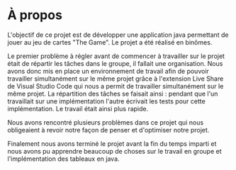 # À propos
L'objectif de ce projet est de développer une application java permettant de jouer au jeu de cartes "The Game". Le projet a été réalisé en binômes.

Le premier problème à régler avant de commencer à travailler sur le projet était de répartir les tâches dans le groupe, il fallait une organisation. Nous avons donc mis en place un environnement de travail afin de pouvoir travailler simultanément sur le même projet grâce à l'extension Live Share de Visual Studio Code qui nous a permit de travailler simultanément sur le même projet. La répartition des tâches se faisait ainsi : pendant que l'un travaillait sur une implémentation l'autre écrivait les tests pour cette implémentation. Le travail était ainsi plus rapide.

Nous avons rencontré plusieurs problèmes dans ce projet qui nous obligeaient à revoir notre façon de penser et d'optimiser notre projet.

Finalement nous avons terminé le projet avant la fin du temps imparti et nous avons pu apprendre beaucoup de choses sur le travail en groupe et l'implémentation des tableaux en java.
